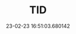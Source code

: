 ---
date: 23-02-23 16:51:03.680142
excerpt: TELEFONICA INVESTIGACION Y DESARROLLO SA
header:
  teaser: assets/images/logos/partners_logos/pngs/TID_Logo.png
order: 9
sidebar:
- image: assets/images/logos/partners_logos/pngs/TID_Logo.png
  image_alt: logo
  text: TBC
  title: Role
title: TID
---